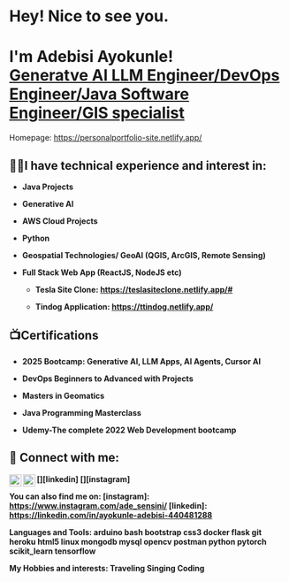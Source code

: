 <h1> Hey! Nice to see you.</h1>

<h1>I'm Adebisi Ayokunle! <br/><a href="https://github.com/adeways2000">Generatve AI LLM Engineer/DevOps Engineer/Java Software Engineer/GIS specialist</a><a href="(https://www.linkedin.com/in/ayokunle-adebisi-440481288"></a></h1>

Homepage: https://personalportfolio-site.netlify.app/

<h2>👨‍💻I have technical experience and interest in:</h2>

- <b>Java Projects</b>
- <b>Generative AI<b>
- <b>AWS Cloud Projects</b>
- <b>Python</b>
- <b>Geospatial Technologies/ GeoAI (QGIS, ArcGIS, Remote Sensing)</b>


 
- <b>Full Stack Web App (ReactJS, NodeJS etc)</b>

  - Tesla Site Clone: https://teslasiteclone.netlify.app/#

   - Tindog Application: https://ttindog.netlify.app/
  
<h2>📺Certifications</h2>

 - 2025 Bootcamp: Generative AI, LLM Apps, AI Agents, Cursor AI
 
 - DevOps Beginners to Advanced with Projects

 - Masters in Geomatics
 
 - Java Programming Masterclass
   
 -	Udemy-The complete 2022 Web Development bootcamp


<h2> 🤳 Connect with me:</h2>


[<img align="left" alt="AdebisiAyokunle| LinkedIn" width="22px" src="https://cdn.jsdelivr.net/npm/simple-icons@v3/icons/linkedin.svg" />][linkedin]
[<img align="left" alt="AdebisiAyokunle | Instagram" width="22px" src="https://cdn.jsdelivr.net/npm/simple-icons@v3/icons/instagram.svg" />][instagram]



You can also find me on:
[instagram]: https://www.instagram.com/ade_sensini/
[linkedin]: https://linkedin.com/in/ayokunle-adebisi-440481288


Languages and Tools:
arduino bash bootstrap css3 docker flask git heroku html5 linux mongodb mysql opencv postman python pytorch scikit_learn tensorflow


My Hobbies and interests:
Traveling
Singing
Coding

<!--
**adeways2000/adeways2000** is a ✨ _special_ ✨ repository because its `README.md` (this file) appears on your GitHub profile.

Here are some ideas to get you started:

- 🔭 I’m currently working on ...
- 🌱 I’m currently learning ...
- 👯 I’m looking to collaborate on ...
- 🤔 I’m looking for help with ...
- 💬 Ask me about ...
- 📫 How to reach me: ...
- 😄 Pronouns: ...
- ⚡ Fun fact: ...
-->
